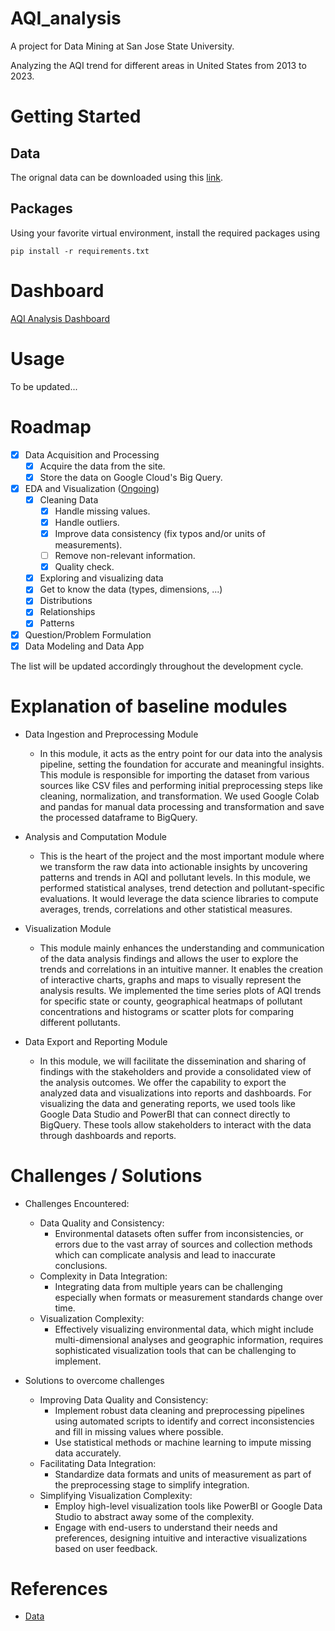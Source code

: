 # AQI_analysis

A project for Data Mining at San Jose State University.

Analyzing the AQI trend for different areas in United States from 2013 to 2023.

# Getting Started

## Data

The orignal data can be downloaded using this [link](https://aqs.epa.gov/aqsweb/airdata/download_files.html#Annual).

##  Packages

Using your favorite virtual environment, install the required packages using

```
pip install -r requirements.txt
```
# Dashboard
[AQI Analysis Dashboard](https://lookerstudio.google.com/reporting/bd0f226a-dc71-4aea-98ef-08cf99882120)

# Usage

To be updated...

# Roadmap
- [x] Data Acquisition and Processing
  - [x] Acquire the data from the site.
  - [x] Store the data on Google Cloud's Big Query.
- [x] EDA and Visualization (<ins>Ongoing</ins>)
  - [x] Cleaning Data 
    - [x] Handle missing values.
    - [x] Handle outliers.
    - [x] Improve data consistency (fix typos and/or units of measurements).
    - [ ] Remove non-relevant information.
    - [x] Quality check.
  - [x]  Exploring and visualizing data
    - [x] Get to know the data (types, dimensions, ...)
    - [x] Distributions 
    - [x] Relationships
    - [x] Patterns 
- [x] Question/Problem Formulation
- [x] Data Modeling and Data App

The list will be updated accordingly throughout the development cycle.

# Explanation of baseline modules
- Data Ingestion and Preprocessing Module
  - In this module, it acts as the entry point for our data into the analysis pipeline, setting the foundation for accurate and meaningful insights. This module is responsible for importing the dataset from various sources like CSV files and performing initial preprocessing steps like cleaning, normalization, and transformation. We used Google Colab and pandas for manual data processing and transformation and save the processed dataframe to BigQuery.

- Analysis and Computation Module
  - This is the heart of the project and the most important module where we transform the raw data into actionable insights by uncovering patterns and trends in AQI and pollutant levels. In this module, we performed statistical analyses, trend detection and pollutant-specific evaluations. It would leverage the data science libraries to compute averages, trends, correlations and other statistical measures.

- Visualization Module
  -  This module mainly enhances the understanding and communication of the data analysis findings and allows the user to explore the trends and correlations in an intuitive manner. It enables the creation of interactive charts, graphs and maps to visually represent the analysis results. We implemented the time series plots of AQI trends for specific state or county, geographical heatmaps of pollutant concentrations and histograms or scatter plots for comparing different pollutants.
 
- Data Export and Reporting Module
  - In this module, we will facilitate the dissemination and sharing of findings with the stakeholders and provide a consolidated view of the analysis outcomes. We offer the capability to export the analyzed data and visualizations into reports and dashboards. For visualizing the data and generating reports, we used tools like Google Data Studio and PowerBI that can connect directly to BigQuery. These tools allow stakeholders to interact with the data through dashboards and reports.
    
# Challenges / Solutions
- Challenges Encountered:
  - Data Quality and Consistency:
     - Environmental datasets often suffer from inconsistencies, or errors due to the vast array of sources and collection methods which can complicate analysis and lead to inaccurate conclusions.
  - Complexity in Data Integration:
    - Integrating data from multiple years can be challenging especially when formats or measurement standards change over time.
  - Visualization Complexity:
    - Effectively visualizing environmental data, which might include multi-dimensional analyses and geographic information, requires sophisticated visualization tools that can be challenging to implement.

- Solutions to overcome challenges
  - Improving Data Quality and Consistency:
    - Implement robust data cleaning and preprocessing pipelines using automated scripts to identify and correct inconsistencies and fill in missing values where possible.
    - Use statistical methods or machine learning to impute missing data accurately.
  - Facilitating Data Integration:
    - Standardize data formats and units of measurement as part of the preprocessing stage to simplify integration.
  - Simplifying Visualization Complexity:
    - Employ high-level visualization tools like PowerBI or Google Data Studio to abstract away some of the complexity.
    - Engage with end-users to understand their needs and preferences, designing intuitive and interactive visualizations based on user feedback.
      
# References
- [Data](https://aqs.epa.gov/aqsweb/airdata/download_files.html#Annual)



